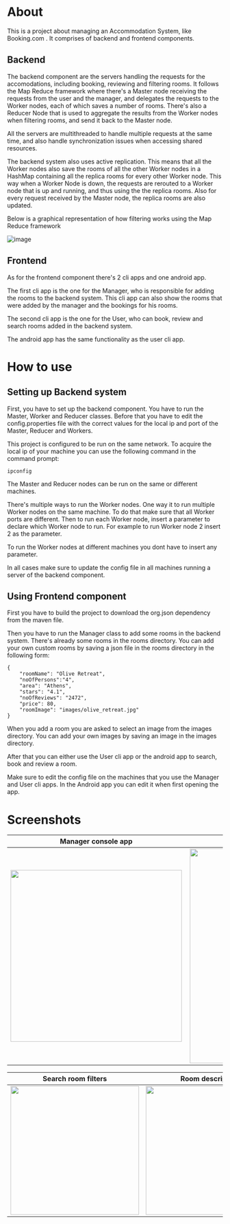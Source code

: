 # About

This is a project about managing an Accommodation System, like Booking.com . It comprises of backend and frontend components. 

## Backend
The backend component are the servers handling the requests for the accomodations, including booking, reviewing and filtering rooms. It follows the Map Reduce framework where there's a Master node receiving the requests from the user and the manager, and delegates the requests to the Worker nodes, each of which saves a number of rooms. There's also a Reducer Node that is used to aggregate the results from the Worker nodes when filtering rooms, and send it back to the Master node.

All the servers are multithreaded to handle multiple requests at the same time, and also handle synchronization issues when accessing shared resources.

The backend system also uses active replication. This means that all the Worker nodes also save the rooms of all the other Worker nodes in a HashMap containing all the replica rooms for every other Worker node. This way when a Worker Node is down, the requests are rerouted to a Worker node that is up and running, and thus using the the replica rooms. Also for every request received by the Master node, the replica rooms are also updated.


Below is a graphical representation of how filtering works using the Map Reduce framework

![image](https://github.com/abki12c/Accommodation-Management-System/assets/58307243/2230ad85-98dd-4b54-906d-e0a636a48313)


## Frontend

As for the frontend component there's 2 cli apps and one android app.

The first cli app is the one for the Manager, who is responsible for adding the rooms to the backend system. This cli app can also show the rooms that were added by the manager and the bookings for his rooms.

The second cli app is the one for the User, who can book, review and search rooms added in the backend system.

The android app has the same functionality as the user cli app.


# How to use

## Setting up Backend system
First, you have to set up the backend component. You have to run the Master, Worker and Reducer classes. Before that you have to edit the config.properties file with the correct values for the local ip and port of the Master, Reducer and Workers. 

This project is configured to be run on the same network. To acquire the local ip of your machine you can use the following command in the command prompt:

```
ipconfig
```

The Master and Reducer nodes can be run on the same or different machines.

There's multiple ways to run the Worker nodes. One way it to run multiple Worker nodes on the same machine. To do that make sure that all Worker ports are different. Then to run each Worker node, insert a parameter to declare which Worker node to run. For example to run Worker node 2 insert 2 as the parameter.

To run the Worker nodes at different machines you dont have to insert any parameter.

In all cases make sure to update the config file in all machines running a server of the backend component.

## Using Frontend component
First you have to build the project to download the org.json dependency from the maven file.

Then you have to run the Manager class to add some rooms in the backend system. There's already some rooms in the rooms directory. You can add your own custom rooms by saving a json file in the rooms directory in the following form:

```
{
	"roomName": "Olive Retreat",
	"noOfPersons":"4",
	"area": "Athens",
	"stars": "4.1",
	"noOfReviews": "2472",
	"price": 80,
	"roomImage": "images/olive_retreat.jpg"
}
```

When you add a room you are asked to select an image from the images directory. You can add your own images by saving an image in the images directory.

After that you can either use the User cli app or the android app to search, book and review a room.

Make sure to edit the config file on the machines that you use the Manager and User cli apps. In the Android app you can edit it when first opening the app.


# Screenshots

Manager console app           |  Worker console
:-------------------------:|:-------------------------:
<img src="https://github.com/abki12c/Accommodation-Management-System/assets/58307243/f932d437-7d18-4e0b-bf55-0dd9d9522ca5" width="400px"/>|   <img src="https://github.com/abki12c/Accommodation-Management-System/assets/58307243/3588d3fd-f43a-428e-87af-0038e6446131" width="500px" align="right"  />




Search room filters            |  Room description
:-------------------------:|:-------------------------:
<img src="https://github.com/abki12c/Accommodation-Management-System/assets/58307243/82ef4fc6-00ee-4d20-b5ec-9be0d87b5087" width="300px"/> |  <img src="https://github.com/abki12c/Accommodation-Management-System/assets/58307243/07eacfc5-f84a-4620-94fa-2f0dfe6f9bc2" width="300px"/>

